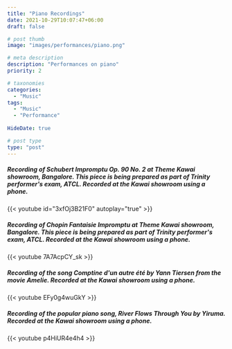```yaml
---
title: "Piano Recordings"
date: 2021-10-29T10:07:47+06:00
draft: false

# post thumb
image: "images/performances/piano.png"

# meta description
description: "Performances on piano"
priority: 2

# taxonomies
categories: 
  - "Music"
tags:
  - "Music"
  - "Performance"
  
HideDate: true

# post type
type: "post"
---
```


##### Recording of Schubert Impromptu Op. 90 No. 2 at Theme Kawai showroom, Bangalore. This piece is being prepared as part of Trinity performer's exam, ATCL. Recorded at the Kawai showroom using a phone.
{{< youtube id="3xfOj3B21F0" autoplay="true" >}}

##### Recording of Chopin Fantaisie Impromptu at Theme Kawai showroom, Bangalore. This piece is being prepared as part of Trinity performer's exam, ATCL. Recorded at the Kawai showroom using a phone.
{{< youtube 7A7AcpCY_sk >}}

##### Recording of the song Comptine d'un autre été by Yann Tiersen from the movie Amelie. Recorded at the Kawai showroom using a phone.
{{< youtube EFy0g4wuGkY >}}

##### Recording of the popular piano song, River Flows Through You by Yiruma. Recorded at the Kawai showroom using a phone.
{{< youtube p4HiUR4e4h4 >}}


